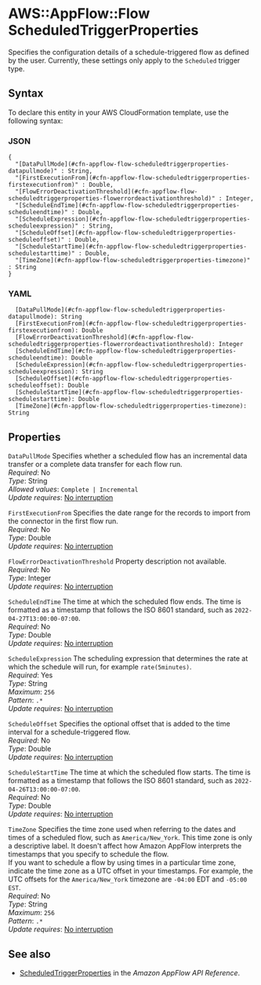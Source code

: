 # AWS::AppFlow::Flow ScheduledTriggerProperties<a name="aws-properties-appflow-flow-scheduledtriggerproperties"></a>

Specifies the configuration details of a schedule\-triggered flow as defined by the user\. Currently, these settings only apply to the `Scheduled` trigger type\.

## Syntax<a name="aws-properties-appflow-flow-scheduledtriggerproperties-syntax"></a>

To declare this entity in your AWS CloudFormation template, use the following syntax:

### JSON<a name="aws-properties-appflow-flow-scheduledtriggerproperties-syntax.json"></a>

```
{
  "[DataPullMode](#cfn-appflow-flow-scheduledtriggerproperties-datapullmode)" : String,
  "[FirstExecutionFrom](#cfn-appflow-flow-scheduledtriggerproperties-firstexecutionfrom)" : Double,
  "[FlowErrorDeactivationThreshold](#cfn-appflow-flow-scheduledtriggerproperties-flowerrordeactivationthreshold)" : Integer,
  "[ScheduleEndTime](#cfn-appflow-flow-scheduledtriggerproperties-scheduleendtime)" : Double,
  "[ScheduleExpression](#cfn-appflow-flow-scheduledtriggerproperties-scheduleexpression)" : String,
  "[ScheduleOffset](#cfn-appflow-flow-scheduledtriggerproperties-scheduleoffset)" : Double,
  "[ScheduleStartTime](#cfn-appflow-flow-scheduledtriggerproperties-schedulestarttime)" : Double,
  "[TimeZone](#cfn-appflow-flow-scheduledtriggerproperties-timezone)" : String
}
```

### YAML<a name="aws-properties-appflow-flow-scheduledtriggerproperties-syntax.yaml"></a>

```
  [DataPullMode](#cfn-appflow-flow-scheduledtriggerproperties-datapullmode): String
  [FirstExecutionFrom](#cfn-appflow-flow-scheduledtriggerproperties-firstexecutionfrom): Double
  [FlowErrorDeactivationThreshold](#cfn-appflow-flow-scheduledtriggerproperties-flowerrordeactivationthreshold): Integer
  [ScheduleEndTime](#cfn-appflow-flow-scheduledtriggerproperties-scheduleendtime): Double
  [ScheduleExpression](#cfn-appflow-flow-scheduledtriggerproperties-scheduleexpression): String
  [ScheduleOffset](#cfn-appflow-flow-scheduledtriggerproperties-scheduleoffset): Double
  [ScheduleStartTime](#cfn-appflow-flow-scheduledtriggerproperties-schedulestarttime): Double
  [TimeZone](#cfn-appflow-flow-scheduledtriggerproperties-timezone): String
```

## Properties<a name="aws-properties-appflow-flow-scheduledtriggerproperties-properties"></a>

`DataPullMode` <a name="cfn-appflow-flow-scheduledtriggerproperties-datapullmode"></a>
Specifies whether a scheduled flow has an incremental data transfer or a complete data transfer for each flow run\.  
_Required_: No  
_Type_: String  
_Allowed values_: `Complete | Incremental`  
_Update requires_: [No interruption](https://docs.aws.amazon.com/AWSCloudFormation/latest/UserGuide/using-cfn-updating-stacks-update-behaviors.html#update-no-interrupt)

`FirstExecutionFrom` <a name="cfn-appflow-flow-scheduledtriggerproperties-firstexecutionfrom"></a>
Specifies the date range for the records to import from the connector in the first flow run\.  
_Required_: No  
_Type_: Double  
_Update requires_: [No interruption](https://docs.aws.amazon.com/AWSCloudFormation/latest/UserGuide/using-cfn-updating-stacks-update-behaviors.html#update-no-interrupt)

`FlowErrorDeactivationThreshold` <a name="cfn-appflow-flow-scheduledtriggerproperties-flowerrordeactivationthreshold"></a>
Property description not available\.  
_Required_: No  
_Type_: Integer  
_Update requires_: [No interruption](https://docs.aws.amazon.com/AWSCloudFormation/latest/UserGuide/using-cfn-updating-stacks-update-behaviors.html#update-no-interrupt)

`ScheduleEndTime` <a name="cfn-appflow-flow-scheduledtriggerproperties-scheduleendtime"></a>
The time at which the scheduled flow ends\. The time is formatted as a timestamp that follows the ISO 8601 standard, such as `2022-04-27T13:00:00-07:00`\.  
_Required_: No  
_Type_: Double  
_Update requires_: [No interruption](https://docs.aws.amazon.com/AWSCloudFormation/latest/UserGuide/using-cfn-updating-stacks-update-behaviors.html#update-no-interrupt)

`ScheduleExpression` <a name="cfn-appflow-flow-scheduledtriggerproperties-scheduleexpression"></a>
The scheduling expression that determines the rate at which the schedule will run, for example `rate(5minutes)`\.  
_Required_: Yes  
_Type_: String  
_Maximum_: `256`  
_Pattern_: `.*`  
_Update requires_: [No interruption](https://docs.aws.amazon.com/AWSCloudFormation/latest/UserGuide/using-cfn-updating-stacks-update-behaviors.html#update-no-interrupt)

`ScheduleOffset` <a name="cfn-appflow-flow-scheduledtriggerproperties-scheduleoffset"></a>
Specifies the optional offset that is added to the time interval for a schedule\-triggered flow\.  
_Required_: No  
_Type_: Double  
_Update requires_: [No interruption](https://docs.aws.amazon.com/AWSCloudFormation/latest/UserGuide/using-cfn-updating-stacks-update-behaviors.html#update-no-interrupt)

`ScheduleStartTime` <a name="cfn-appflow-flow-scheduledtriggerproperties-schedulestarttime"></a>
The time at which the scheduled flow starts\. The time is formatted as a timestamp that follows the ISO 8601 standard, such as `2022-04-26T13:00:00-07:00`\.  
_Required_: No  
_Type_: Double  
_Update requires_: [No interruption](https://docs.aws.amazon.com/AWSCloudFormation/latest/UserGuide/using-cfn-updating-stacks-update-behaviors.html#update-no-interrupt)

`TimeZone` <a name="cfn-appflow-flow-scheduledtriggerproperties-timezone"></a>
Specifies the time zone used when referring to the dates and times of a scheduled flow, such as `America/New_York`\. This time zone is only a descriptive label\. It doesn't affect how Amazon AppFlow interprets the timestamps that you specify to schedule the flow\.  
If you want to schedule a flow by using times in a particular time zone, indicate the time zone as a UTC offset in your timestamps\. For example, the UTC offsets for the `America/New_York` timezone are `-04:00` EDT and `-05:00 EST`\.  
_Required_: No  
_Type_: String  
_Maximum_: `256`  
_Pattern_: `.*`  
_Update requires_: [No interruption](https://docs.aws.amazon.com/AWSCloudFormation/latest/UserGuide/using-cfn-updating-stacks-update-behaviors.html#update-no-interrupt)

## See also<a name="aws-properties-appflow-flow-scheduledtriggerproperties--seealso"></a>

- [ScheduledTriggerProperties](https://docs.aws.amazon.com/appflow/1.0/APIReference/API_ScheduledTriggerProperties.html) in the _Amazon AppFlow API Reference_\.
